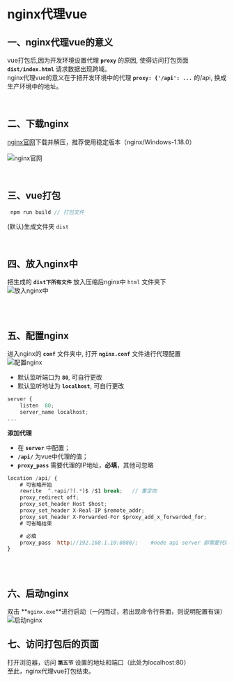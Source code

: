 # nginx代理vue

## 一、nginx代理vue的意义
vue打包后,因为开发环境设置代理 **`proxy`** 的原因, 使得访问打包页面 **`dist/index.html`** 请求数据出现跨域。</br>
nginx代理vue的意义在于把开发环境中的代理 **`proxy: {'/api': ...`** 的/api, 换成生产环境中的地址。

</br>

## 二、下载nginx
[nginx官网](http://nginx.org/en/download.html)下载并解压，推荐使用稳定版本（nginx/Windows-1.18.0）</br></br>
![nginx官网](/blog/assets/images/Nginx/vue-nginxToVue1.png)

</br>

## 三、vue打包
```javascript
 npm run build // 打包文件
```
(默认)生成文件夹 `dist`

</br>

## 四、放入nginx中
把生成的 **`dist下所有文件`** 放入压缩后nginx中 `html` 文件夹下</br>
![放入nginx中](/blog/assets/images/Nginx/vue-nginxToVue2.png)

</br></br>

## 五、配置nginx
进入nginx的 **`conf`** 文件夹中, 打开 **`nginx.conf`** 文件进行代理配置</br>
![配置nginx](/blog/assets/images/Nginx/vue-nginxToVue3.png)
+ 默认监听端口为 **`80`**, 可自行更改
+ 默认监听地址为 **`localhost`**, 可自行更改
``` javascript
server {
    listen  80;
    server_name localhost;
...
```

**添加代理**
 + 在 **`server`** 中配置；
 + **`/api/`** 为vue中代理的值；
 + **`proxy_pass`** 需要代理的IP地址，**必填**，其他可忽略
``` javascript
location /api/ {
    # 可省略开始
    rewrite  ^.+api/?(.*)$ /$1 break;   // 重定向
    proxy_redirect off;
    proxy_set_header Host $host;
    proxy_set_header X-Real-IP $remote_addr;
    proxy_set_header X-Forwarded-For $proxy_add_x_forwarded_for;
    # 可省略结束

    # 必填
    proxy_pass  http://192.168.1.10:8888/;    #node api server 即需要代理的IP地址
}
```
</br></br>

## 六、启动nginx
双击 **`nginx.exe`**进行启动（一闪而过，若出现命令行界面，则说明配置有误）</br>
![启动nginx](/blog/assets/images/Nginx/vue-nginxToVue4.png)

## 七、访问打包后的页面
打开浏览器，访问 **`第五节`** 设置的地址和端口（此处为localhost:80）</br>
至此，nginx代理vue打包结束。

